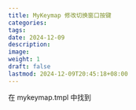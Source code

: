 ```yaml
---
title: MyKeymap 修改切换窗口按键
categories: 
tags: 
date: 2024-12-09
description: 
image: 
weight: 1
draft: false
lastmod: 2024-12-09T20:45:18+08:00
---
```

在 mykeymap.tmpl 中找到 